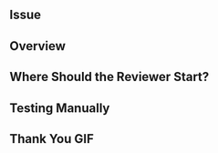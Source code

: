 ## Issue

<!-- #IssueNumber -->

## Overview

<!-- Give a brief description of what this PR does. -->

## Where Should the Reviewer Start?

<!-- e.g. `packages/canvas-tokens/index.ts` -->

## Testing Manually

<!-- List steps to test this locally. -->

## Thank You GIF
<!-- _Share a fun [gif](https://giphy.com) to say thanks to your reviewer:_ -->

<!-- ![](https://media.giphy.com/media/mCRJDo24UvJMA/giphy.gif) -->
